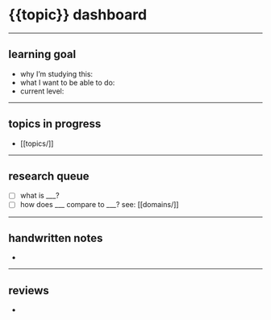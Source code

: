 # {{topic}} dashboard

---

## learning goal
- why I’m studying this:
- what I want to be able to do:
- current level:

---

## topics in progress
- [[topics/]]

---

## research queue
- [ ] what is ___?
- [ ] how does ___ compare to ___?
see: [[domains/]]

---

## handwritten notes
- 

---

## reviews
- 
